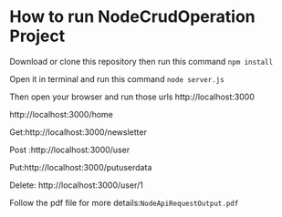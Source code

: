 # How to run NodeCrudOperation Project
Download or clone this repository then run this command `npm install`

Open it in terminal and run this command `node server.js`

Then open your browser and run those urls
http://localhost:3000

http://localhost:3000/home  

Get:http://localhost:3000/newsletter

Post :http://localhost:3000/user  

Put:http://localhost:3000/putuserdata

Delete: http://localhost:3000/user/1

Follow the pdf file for more details:`NodeApiRequestOutput.pdf`




